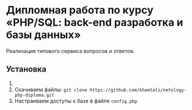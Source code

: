 Дипломная работа по курсу «PHP/SQL: back-end разработка и базы данных»
=============================

Реализация типового сервиса вопросов и ответов.


Установка
------------
1. 
2. Скачиваем файлы: `git clone https://github.com/khomtali/netology-php-diploma.git`
3. Настраиваем доступы к базе в файле `config.php`
